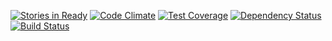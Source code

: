 [![Stories in Ready](https://badge.waffle.io/peaflaor/hyperspace.png?label=ready&title=Ready)](https://waffle.io/peaflaor/hyperspace)
[![Code Climate](https://codeclimate.com/github/peaflaor/hyperspace/badges/gpa.svg)](https://codeclimate.com/github/peaflaor/hyperspace) [![Test Coverage](https://codeclimate.com/github/peaflaor/hyperspace/badges/coverage.svg)](https://codeclimate.com/github/peaflaor/hyperspace/coverage)
[![Dependency Status](https://gemnasium.com/badges/github.com/peaflaor/hyperspace.svg)](https://gemnasium.com/github.com/peaflaor/hyperspace)
[![Build Status](https://travis-ci.org/peaflaor/hyperspace.svg?branch=master)](https://travis-ci.org/peaflaor/hyperspace)
